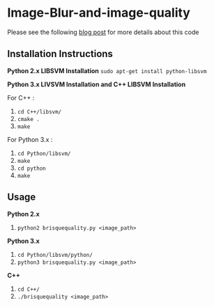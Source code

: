 # Image-Blur-and-image-quality
Please see the following [blog post](https://www.learnopencv.com/image-quality-assessment-brisque/) for more details about this code

## Installation Instructions
**Python 2.x LIBSVM Installation**
`sudo apt-get install python-libsvm`

**Python 3.x LIVSVM Installation and C++ LIBSVM Installation**

For C++ :

1. `cd C++/libsvm/`
2. `cmake .`
3. `make`

For Python 3.x :

1. `cd Python/libsvm/`
2. `make`
3. `cd python`
4. `make`

## Usage 

**Python 2.x**

1. `python2 brisquequality.py <image_path>`

**Python 3.x** 

1. `cd Python/libsvm/python/`
2. `python3 brisquequality.py <image_path>`

**C++**

1. `cd C++/`
2. `./brisquequality <image_path>`
